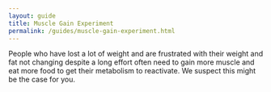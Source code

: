 ```yaml
---
layout: guide
title: Muscle Gain Experiment
permalink: /guides/muscle-gain-experiment.html
---
```


People who have lost a lot of weight and are frustrated with their weight and fat not changing despite a long effort often need to gain more muscle and eat more food to get their metabolism to reactivate.  We suspect this might be the case for you.